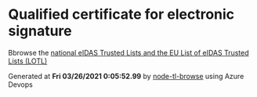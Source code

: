 # Qualified certificate for electronic signature 
 Bbrowse the [national eIDAS Trusted Lists and the EU List of eIDAS Trusted Lists (LOTL)](https://webgate.ec.europa.eu/tl-browser/#/) 
 
 
Generated at **Fri 03/26/2021  0:05:52.99** by [node-tl-browse](https://github.com/ymedlop/node-tl-browser) using Azure Devops 
